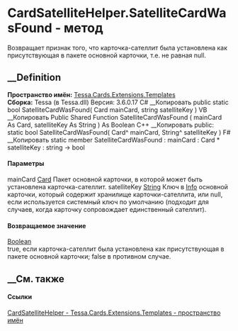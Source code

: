 # CardSatelliteHelper.SatelliteCardWasFound - метод
Возвращает признак того, что карточка-сателлит была установлена как
присутствующая в пакете основной карточки, т.е. не равная null.
## __Definition
 **Пространство имён:**
[Tessa.Cards.Extensions.Templates](N_Tessa_Cards_Extensions_Templates.htm)  
 **Сборка:** Tessa (в Tessa.dll) Версия: 3.6.0.17
C# __Копировать
     public static bool SatelliteCardWasFound(
    	Card mainCard,
    	string satelliteKey
    )
VB __Копировать
     Public Shared Function SatelliteCardWasFound ( 
    	mainCard As Card,
    	satelliteKey As String
    ) As Boolean
C++ __Копировать
     public:
    static bool SatelliteCardWasFound(
    	Card^ mainCard, 
    	String^ satelliteKey
    )
F# __Копировать
     static member SatelliteCardWasFound : 
            mainCard : Card * 
            satelliteKey : string -> bool 
#### Параметры
mainCard [Card](T_Tessa_Cards_Card.htm)
    Пакет основной карточки, в которой может быть установлена карточка-сателлит.
satelliteKey [String](https://learn.microsoft.com/dotnet/api/system.string)
     Ключ в [Info](P_Tessa_Cards_CardInfoStorageObject_Info.htm) основной карточки, который содержит хранилище карточки-сателлита, или null, если используется системный ключ по умолчанию (подходит для случаев, когда карточку сопровождает единственный сателлит). 
#### Возвращаемое значение
[Boolean](https://learn.microsoft.com/dotnet/api/system.boolean)  
true, если карточка-сателлит была установлена как присутствующая в пакете
основной карточки; false в противном случае.
## __См. также
#### Ссылки
[CardSatelliteHelper -
](T_Tessa_Cards_Extensions_Templates_CardSatelliteHelper.htm)
[Tessa.Cards.Extensions.Templates - пространство
имён](N_Tessa_Cards_Extensions_Templates.htm)
